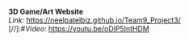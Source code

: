 
**3D Game/Art Website**  
*Link:* <https://neelpatelbiz.github.io/Team9_Project3/>  
[//]:#*Video:* <https://youtu.be/oDlP5IntHDM>
